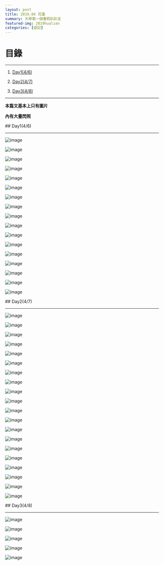 ```yaml
---
layout: post
title: 2019.04 花蓮
summary: 大學第一個春假趴趴走
featured-img: 2019hualien
categories: [遊記]
---
```


# 目錄

***

1. [Day1(4/6)](#Day1(4/6))

2. [Day2(4/7)](#Day2(4/7))

3. [Day3(4/8)](#Day3(4/8))

***

**本篇文基本上只有圖片**

**內有大量閃照**


<a name="Day1(4/6)"/>
## Day1(4/6)
 
***

![image](https://raw.githubusercontent.com/poi0905/blog/master/assets/img/posts/2019hualien_1.JPEG)

![image](https://raw.githubusercontent.com/poi0905/blog/master/assets/img/posts/2019hualien_2.JPEG)

![image](https://raw.githubusercontent.com/poi0905/blog/master/assets/img/posts/2019hualien_3.JPEG)

![image](https://raw.githubusercontent.com/poi0905/blog/master/assets/img/posts/2019hualien_4.JPEG)

![image](https://raw.githubusercontent.com/poi0905/blog/master/assets/img/posts/2019hualien_5.JPEG)

![image](https://raw.githubusercontent.com/poi0905/blog/master/assets/img/posts/2019hualien_6.JPEG)

![image](https://raw.githubusercontent.com/poi0905/blog/master/assets/img/posts/2019hualien_7.JPEG)

![image](https://raw.githubusercontent.com/poi0905/blog/master/assets/img/posts/2019hualien_8.JPEG)

![image](https://raw.githubusercontent.com/poi0905/blog/master/assets/img/posts/2019hualien_9.JPEG)

![image](https://raw.githubusercontent.com/poi0905/blog/master/assets/img/posts/2019hualien_10.JPEG)

![image](https://raw.githubusercontent.com/poi0905/blog/master/assets/img/posts/2019hualien_11.JPEG)

![image](https://raw.githubusercontent.com/poi0905/blog/master/assets/img/posts/2019hualien_12.JPEG)

![image](https://raw.githubusercontent.com/poi0905/blog/master/assets/img/posts/2019hualien_13.JPEG)

![image](https://raw.githubusercontent.com/poi0905/blog/master/assets/img/posts/2019hualien_14.JPEG)

![image](https://raw.githubusercontent.com/poi0905/blog/master/assets/img/posts/2019hualien_15.JPEG)

![image](https://raw.githubusercontent.com/poi0905/blog/master/assets/img/posts/2019hualien_16.JPEG)

![image](https://raw.githubusercontent.com/poi0905/blog/master/assets/img/posts/2019hualien_17.JPG)



<a name="Day2(4/7)"/>
## Day2(4/7)

***

![image](https://raw.githubusercontent.com/poi0905/blog/master/assets/img/posts/2019hualien_18.JPEG)

![image](https://raw.githubusercontent.com/poi0905/blog/master/assets/img/posts/2019hualien_19.JPEG)

![image](https://raw.githubusercontent.com/poi0905/blog/master/assets/img/posts/2019hualien_20.JPEG)

![image](https://raw.githubusercontent.com/poi0905/blog/master/assets/img/posts/2019hualien_21.JPEG)

![image](https://raw.githubusercontent.com/poi0905/blog/master/assets/img/posts/2019hualien_22.JPEG)

![image](https://raw.githubusercontent.com/poi0905/blog/master/assets/img/posts/2019hualien_23.JPEG)

![image](https://raw.githubusercontent.com/poi0905/blog/master/assets/img/posts/2019hualien_24.JPEG)

![image](https://raw.githubusercontent.com/poi0905/blog/master/assets/img/posts/2019hualien_25.JPEG)

![image](https://raw.githubusercontent.com/poi0905/blog/master/assets/img/posts/2019hualien_26.JPEG)

![image](https://raw.githubusercontent.com/poi0905/blog/master/assets/img/posts/2019hualien_27.JPEG)

![image](https://raw.githubusercontent.com/poi0905/blog/master/assets/img/posts/2019hualien_28.JPEG)

![image](https://raw.githubusercontent.com/poi0905/blog/master/assets/img/posts/2019hualien_29.jpg)

![image](https://raw.githubusercontent.com/poi0905/blog/master/assets/img/posts/2019hualien_30.JPEG)

![image](https://raw.githubusercontent.com/poi0905/blog/master/assets/img/posts/2019hualien_31.JPEG)

![image](https://raw.githubusercontent.com/poi0905/blog/master/assets/img/posts/2019hualien_32.JPEG)

![image](https://raw.githubusercontent.com/poi0905/blog/master/assets/img/posts/2019hualien_33.JPEG)

![image](https://raw.githubusercontent.com/poi0905/blog/master/assets/img/posts/2019hualien_34.JPEG)

![image](https://raw.githubusercontent.com/poi0905/blog/master/assets/img/posts/2019hualien_35.JPEG)

![image](https://raw.githubusercontent.com/poi0905/blog/master/assets/img/posts/2019hualien_36.JPEG)

![image](https://raw.githubusercontent.com/poi0905/blog/master/assets/img/posts/2019hualien_37.JPEG)

<a name="Day3(4/8)"/>
## Day3(4/8)

***

![image](https://raw.githubusercontent.com/poi0905/blog/master/assets/img/posts/2019hualien_38.JPEG)

![image](https://raw.githubusercontent.com/poi0905/blog/master/assets/img/posts/2019hualien_39.JPEG)

![image](https://raw.githubusercontent.com/poi0905/blog/master/assets/img/posts/2019hualien_40.JPEG)

![image](https://raw.githubusercontent.com/poi0905/blog/master/assets/img/posts/2019hualien_41.JPEG)

![image](https://raw.githubusercontent.com/poi0905/blog/master/assets/img/posts/2019hualien_42.JPEG)

